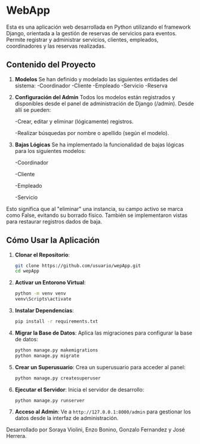 # WebApp

Esta es una aplicación web desarrollada en Python utilizando el framework Django, orientada a la gestión de reservas de servicios para eventos. Permite registrar y administrar servicios, clientes, empleados, coordinadores y las reservas realizadas.


## Contenido del Proyecto

1. **Modelos** Se han definido y modelado las siguientes entidades del sistema:
    -Coordinador
    -Cliente
    -Empleado
    -Servicio
    -Reserva

2. **Configuración del Admin** Todos los modelos están registrados y disponibles desde el panel de administración de Django (/admin). Desde allí se pueden:

    -Crear, editar y eliminar (lógicamente) registros.

    -Realizar búsquedas por nombre o apellido (según el modelo).

3. **Bajas Lógicas** Se ha implementado la funcionalidad de bajas lógicas para los siguientes modelos:
    
    -Coordinador

    -Cliente

    -Empleado

    -Servicio

Esto significa que al "eliminar" una instancia, su campo activo se marca como False, evitando su borrado físico. También se implementaron vistas para restaurar registros dados de baja.


## Cómo Usar la Aplicación

1. **Clonar el Repositorio**:
    ```bash
    git clone https://github.com/usuario/wepApp.git
    cd wepApp
    ```
2. **Activar un Entorono Virtual**:
    ```bash
    python -m venv venv
    venv\Scripts\activate 
    ```

3. **Instalar Dependencias**:
    ```bash
    pip install -r requirements.txt
    ```

4. **Migrar la Base de Datos**:
    Aplica las migraciones para configurar la base de datos:
    ```bash
    python manage.py makemigrations
    python manage.py migrate
    ```

5. **Crear un Superusuario**:
    Crea un superusuario para acceder al panel:
    ```bash
    python manage.py createsuperuser
    ```

6. **Ejecutar el Servidor**:
    Inicia el servidor de desarrollo:
    ```bash
    python manage.py runserver
    ```

7. **Acceso al Admin**:
    Ve a `http://127.0.0.1:8000/admin` para gestionar los datos desde la interfaz de administración.


Desarrollado por Soraya Violini, Enzo Bonino, Gonzalo Fernandez y José Herrera.
